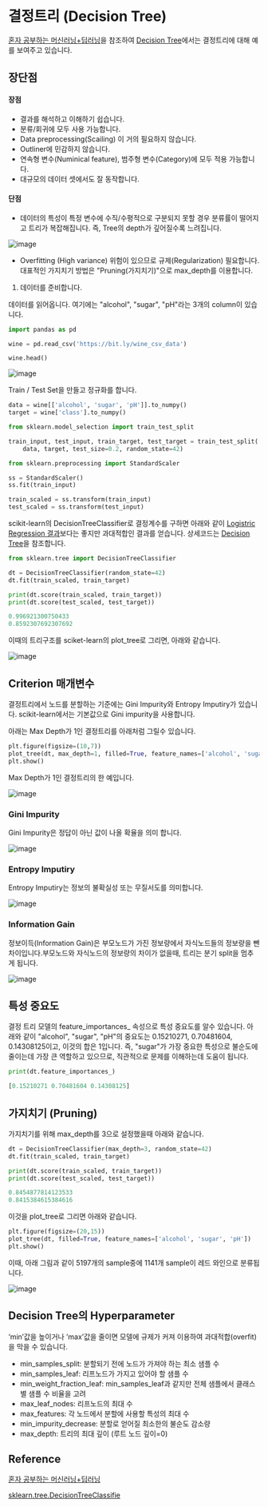 # 결정트리 (Decision Tree)

[혼자 공부하는 머신러닝+딥러닝](https://github.com/rickiepark/hg-mldl)을 참조하여 [Decision Tree](https://github.com/kyopark2014/ML-Algorithms/blob/main/src/decision_tree.ipynb)에서는 결정트리에 대해 예를 보여주고 있습니다. 


## 장단점

#### 장점 

- 결과를 해석하고 이해하기 쉽습니다.
- 분류/회귀에 모두 사용 가능합니다.
- Data preprocessing(Scailing) 이 거의 필요하지 않습니다.
- Outliner에 민감하지 않습니다.
- 연속형 변수(Numinical feature), 범주형 변수(Category)에 모두 적용 가능합니다.
- 대규모의 데이터 셋에서도 잘 동작합니다. 

#### 단점

- 데이터의 특성이 특정 변수에 수직/수평적으로 구분되지 못할 경우 분류률이 떨어지고 트리가 복잡해집니다. 즉, Tree의 depth가 깊어질수록 느려집니다.

![image](https://user-images.githubusercontent.com/52392004/186659536-8c6e8f0a-f503-4310-aca7-f96d5a03b526.png)

- Overfitting (High variance) 위험이 있으므로 규제(Regularization) 필요합니다. 대표적인 가지치기 방법은 "Pruning(가지치기)"으로 max_depth를 이용합니다. 


1) 데이터를 준비합니다. 

데이터를 읽어옵니다. 여기에는 "alcohol", "sugar", "pH"라는 3개의 column이 있습니다.

```python 
import pandas as pd

wine = pd.read_csv('https://bit.ly/wine_csv_data')

wine.head()
```


![image](https://user-images.githubusercontent.com/52392004/186591846-a6ee86b4-6c7a-4036-8a14-b896ce1a71e0.png)

Train / Test Set을 만들고 정규화를 합니다.

```python
data = wine[['alcohol', 'sugar', 'pH']].to_numpy()
target = wine['class'].to_numpy()

from sklearn.model_selection import train_test_split

train_input, test_input, train_target, test_target = train_test_split(
    data, target, test_size=0.2, random_state=42)

from sklearn.preprocessing import StandardScaler

ss = StandardScaler()
ss.fit(train_input)

train_scaled = ss.transform(train_input)
test_scaled = ss.transform(test_input)
```

scikit-learn의 DecisionTreeClassifier로 결정계수를 구하면 아래와 같이 [Logistric Regression 결과](https://github.com/kyopark2014/ML-Algorithms/blob/main/src/logistic-regression-low-accuracy.ipynb)보다는 좋지만 과대적합인 결과를 얻습니다. 상세코드는 [Decision Tree](https://github.com/kyopark2014/ML-Algorithms/blob/main/src/decision_tree.ipynb)을 참조합니다. 

```python
from sklearn.tree import DecisionTreeClassifier

dt = DecisionTreeClassifier(random_state=42)
dt.fit(train_scaled, train_target)

print(dt.score(train_scaled, train_target))
print(dt.score(test_scaled, test_target))

0.996921300750433
0.8592307692307692
```

이때의 트리구조를 sciket-learn의 plot_tree로 그리면, 아래와 같습니다.

![image](https://user-images.githubusercontent.com/52392004/186592557-6e7b5a12-e38a-4d6d-add1-c3f8e4fcbd3c.png)


## Criterion 매개변수 

결정트리에서 노드를 분할하는 기준에는 Gini Impurity와 Entropy Imputiry가 있습니다. scikit-learn에서는 기본값으로 Gini impurity을 사용합니다. 

아래는 Max Depth가 1인 결정트리를 아래처럼 그릴수 있습니다.

```python
plt.figure(figsize=(10,7))
plot_tree(dt, max_depth=1, filled=True, feature_names=['alcohol', 'sugar', 'pH'])
plt.show()
```

Max Depth가 1인 결정트리의 한 예입니다. 

![image](https://user-images.githubusercontent.com/52392004/186655980-8b0674b7-2b0e-4c69-af3b-fed6271447dd.png)


### Gini Impurity

Gini Impurity은 정답이 아닌 값이 나올 확율을 의미 합니다. 

![image](https://user-images.githubusercontent.com/52392004/186560214-844f1030-a80b-4190-a9cb-1b6151f01cde.png)

### Entropy Imputiry

Entropy Imputiry는 정보의 불확실성 또는 무질서도를 의미합니다. 

![image](https://user-images.githubusercontent.com/52392004/186560305-1651f4e1-880b-49e5-bea4-bf9d00bb6dd6.png)

### Information Gain 

정보이득(Information Gain)은 부모노드가 가진 정보량에서 자식노드들의 정보량을 뺀 차이입니다.부모노드와 자식노드의 정보량의 차이가 없을때, 트리는 분기 split을 멈추게 됩니다. 

![image](https://user-images.githubusercontent.com/52392004/186560390-350d25b2-2f8d-4d06-ac66-99943b6e3e35.png)

## 특성 중요도

결정 트리 모델의 feature_importances_ 속성으로 특성 중요도를 알수 있습니다. 아래와 같이 "alcohol", "sugar", "pH"의 중요도는 0.15210271, 0.70481604, 0.14308125이고, 이것의 합은 1입니다. 즉, "sugar"가 가장 중요한 특성으로 불순도에 줄이는데 가장 큰 역할하고 있으므로, 직관적으로 문제를 이해하는데 도움이 됩니다. 

```python
print(dt.feature_importances_)

[0.15210271 0.70481604 0.14308125]
```

## 가지치기 (Pruning)

가지치기를 위해 max_depth를 3으로 설정했을때 아래와 같습니다. 

```python
dt = DecisionTreeClassifier(max_depth=3, random_state=42)
dt.fit(train_scaled, train_target)

print(dt.score(train_scaled, train_target))
print(dt.score(test_scaled, test_target))

0.8454877814123533
0.8415384615384616
```

이것을 plot_tree로 그리면 아래와 같습니다. 

```python
plt.figure(figsize=(20,15))
plot_tree(dt, filled=True, feature_names=['alcohol', 'sugar', 'pH'])
plt.show()
```

이때, 아래 그림과 같이 5197개의 sample중에 1141개 sample이 레드 와인으로 분류됩니다.

![image](https://user-images.githubusercontent.com/52392004/186660116-df754bd8-0946-439e-9ae0-f290672b91d5.png)


## Decision Tree의 Hyperparameter

‘min’값을 높이거나 ’max’값을 줄이면 모델에 규제가 커져 이용하여 과대적합(overfit)을 막을 수 있습니다. 

- min_samples_split: 분할되기 전에 노드가 가져야 하는 최소 샘플 수
- min_samples_leaf: 리프노드가 가지고 있어야 할 샘플 수
- min_weight_fraction_leaf: min_samples_leaf과 같지만 전체 샘플에서 클래스 별 샘플 수 비율을 고려
- max_leaf_nodes: 리프노드의 최대 수
- max_features: 각 노드에서 분할에 사용할 특성의 최대 수
- min_impurity_decrease: 분할로 얻어질 최소한의 불순도 감소량
- max_depth: 트리의 최대 깊이 (루트 노드 깊이=0)



## Reference

[혼자 공부하는 머신러닝+딥러닝](https://github.com/rickiepark/hg-mldl)

[sklearn.tree.DecisionTreeClassifie](https://scikit-learn.org/stable/modules/generated/sklearn.tree.DecisionTreeClassifier.html)

